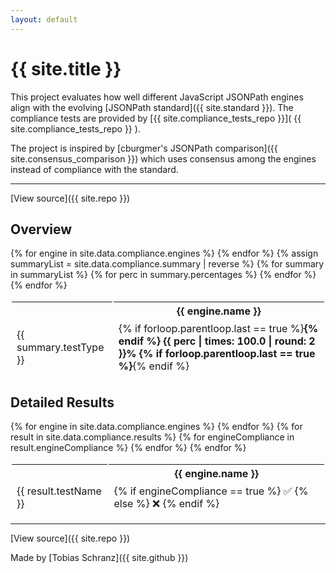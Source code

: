 ```yaml
---
layout: default
---
```


# {{ site.title }}

This project evaluates how well different JavaScript JSONPath engines align with the evolving [JSONPath standard]({{ site.standard }}). The compliance tests are provided by [{{ site.compliance_tests_repo }}]( {{ site.compliance_tests_repo }} ).

The project is inspired by [cburgmer's JSONPath comparison]({{ site.consensus_comparison }}) which uses consensus among the engines instead of compliance with the standard.

---

[View source]({{ site.repo }})

## Overview

<style>
  table{
    position: relative;
    overflow: unset !important; /* does not work with sticky otherwise */
    border-collapse: unset !important;
  }

  thead {
    position: sticky;
    top: 0;
  }
</style>

<table>
    <thead>
      <tr>
        <th></th>
        {% for engine in site.data.compliance.engines %}
          <th>{{ engine.name }}</th>
        {% endfor %}
      </tr>
    </thead>
    <tbody>
    {% assign summaryList = site.data.compliance.summary | reverse %}
    {% for summary in summaryList %}
      <tr>
        <td>{{ summary.testType }}</td>
        {% for perc in summary.percentages %}
          <td>
            {% if forloop.parentloop.last == true %}<strong>{% endif %}
            {{ perc | times: 100.0 | round: 2 }}%
            {% if forloop.parentloop.last == true %}</strong>{% endif %}
          </td>
        {% endfor %}
      </tr>
    {% endfor %}
    </tbody>
</table>

## Detailed Results

<table>
    <thead>
      <tr>
        <th></th>
        {% for engine in site.data.compliance.engines %}
          <th>{{ engine.name }}</th>
        {% endfor %}
      </tr>
    </thead>
    <tbody>
      {% for result in site.data.compliance.results %}
        <tr>
          <td>{{ result.testName }}</td>
          {% for engineCompliance in result.engineCompliance %}
            <td>
              {% if engineCompliance == true %}
                ✅
              {% else %}
                ❌
              {% endif %}
            </td>
          {% endfor %}
        </tr>
      {% endfor %}
    </tbody>
</table>

---

[View source]({{ site.repo }})

Made by [Tobias Schranz]({{ site.github }})
